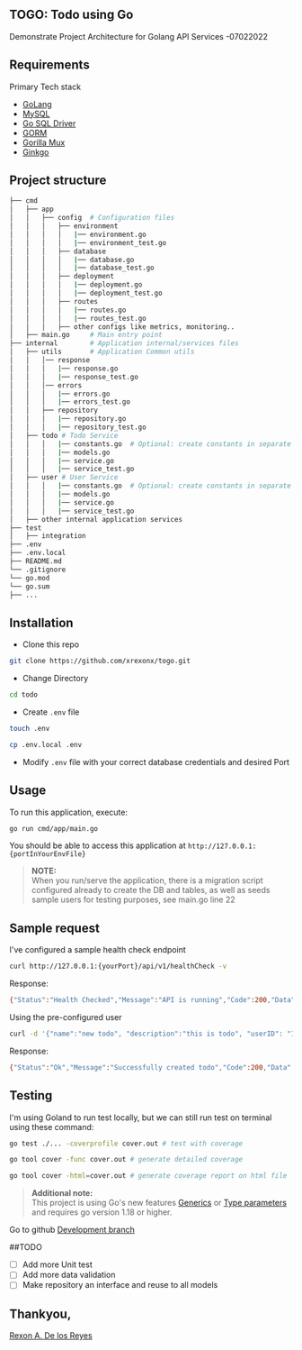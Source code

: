 ## TOGO: Todo using Go
Demonstrate Project Architecture for Golang API Services -07022022

## Requirements
Primary Tech stack
* [GoLang](https://go.dev/)
* [MySQL](https://www.mysql.com/)
* [Go SQL Driver](https://github.com/go-sql-driver/mysql)
* [GORM](https://gorm.io/index.html)
* [Gorilla Mux](https://github.com/gorilla/mux)
* [Ginkgo](https://github.com/onsi/ginkgo)

## Project structure
```bash
├── cmd
│   ├── app
│   │   ├── config  # Configuration files
│   │   │   ├── environment
│   │   │   │   |── environment.go
│   │   │   │   |── environment_test.go
│   │   │   ├── database
│   │   │   │   |── database.go
│   │   │   │   |── database_test.go
│   │   │   ├── deployment
│   │   │   │   |── deployment.go
│   │   │   │   |── deployment_test.go
│   │   │   ├── routes
│   │   │   │   |── routes.go
│   │   │   │   |── routes_test.go
│   │   │   ├── other configs like metrics, monitoring..
│   ├── main.go     # Main entry point
├── internal        # Application internal/services files
│   ├── utils       # Application Common utils
│   │   │── response
│   │   │   |── response.go
│   │   │   |── response_test.go
│   │   │── errors
│   │   │   |── errors.go
│   │   │   |── errors_test.go
│   │   ├── repository
│   │   │   |── repository.go
│   │   │   |── repository_test.go
│   ├── todo # Todo Service
│   │   │   |── constants.go  # Optional: create constants in separate file if there's too many
│   │   │   |── models.go
│   │   │   |── service.go
│   │   │   |── service_test.go
│   ├── user # User Service
│   │   │   |── constants.go  # Optional: create constants in separate file if there's too many
│   │   │   |── models.go
│   │   │   |── service.go
│   │   │   |── service_test.go
│   ├── other internal application services
├── test
│   ├── integration
├── .env
├── .env.local
├── README.md
└── .gitignore
└── go.mod
└── go.sum
├── ...
```

## Installation

* Clone this repo

```bash
git clone https://github.com/xrexonx/togo.git
```

* Change Directory

```bash
cd todo
```

* Create `.env` file

```bash
touch .env
```

```bash
cp .env.local .env
```

* Modify `.env` file with your correct database credentials and desired Port

## Usage

To run this application, execute:

```bash
go run cmd/app/main.go
```

You should be able to access this application at `http://127.0.0.1:{portInYourEnvFile}`

>**NOTE:**<br>
>When you run/serve the application, there is a migration script configured already to create the DB and tables,
>as well as seeds sample users for testing purposes, see main.go line 22

## Sample request
I've configured a sample health check endpoint
```bash
curl http://127.0.0.1:{yourPort}/api/v1/healthCheck -v
```
Response:
```bash
{"Status":"Health Checked","Message":"API is running","Code":200,"Data":null,"Date":"2022-07-03T11:59:07.901816+08:00"}
```

Using the pre-configured user
```bash
curl -d '{"name":"new todo", "description":"this is todo", "userID": "1"}' -H "Content-Type: application/json" -X POST http://{yourHost}/api/v1/todo
```
Response:
```bash
{"Status":"Ok","Message":"Successfully created todo","Code":200,"Data":{"ID":20,"CreatedAt":"2022-07-03T20:14:41.724+08:00","UpdatedAt":"2022-07-03T20:14:41.724+08:00","DeletedAt":null,"name":"Take a bath","description":"value2","completed":false,"userId":"1"},"Date":"2022-07-03T20:14:41.734186+08:00"}
```

## Testing
I'm using Goland to run test locally, but we can still run test on terminal using these command:
```bash
go test ./... -coverprofile cover.out # test with coverage
```
```bash
go tool cover -func cover.out # generate detailed coverage
```
```bash
go tool cover -html=cover.out # generate coverage report on html file
```

>**Additional note:**<br>
>This project is using Go's new features [Generics](https://tip.golang.org/doc/go1.18#generics) or [Type parameters](https://go.googlesource.com/proposal/+/master/design/15292/2013-12-type-params.md) and requires go version 1.18 or higher.

Go to github [Development branch](https://github.com/xrexonx/togo/tree/mvp)

##TODO
- [ ] Add more Unit test
- [ ] Add more data validation
- [ ] Make repository an interface and reuse to all models

## Thankyou,
[Rexon A. De los Reyes](https://www.linkedin.com/in/xrexonx/)
